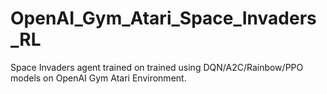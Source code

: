 # OpenAI_Gym_Atari_Space_Invaders_RL
Space Invaders agent trained on trained using DQN/A2C/Rainbow/PPO models on OpenAI Gym Atari Environment.
